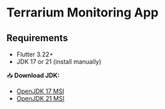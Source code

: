 # Terrarium Monitoring App

## Requirements

- Flutter 3.22+
- JDK 17 or 21 (install manually)

📥 **Download JDK:**

- [OpenJDK 17 MSI](https://drive.google.com/your-link1)
- [OpenJDK 21 MSI](https://drive.google.com/your-link2)

